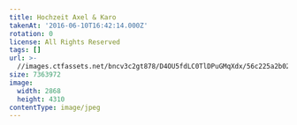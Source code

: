 ```yaml
---
title: Hochzeit Axel & Karo
takenAt: '2016-06-10T16:42:14.000Z'
rotation: 0
license: All Rights Reserved
tags: []
url: >-
  //images.ctfassets.net/bncv3c2gt878/D4OU5fdLC0TlDPuGMqXdx/56c225a2b02b6cb41e5c5b1b08218d85/hochzeit-axel--karo_28100039391_o
size: 7363972
image:
  width: 2868
  height: 4310
contentType: image/jpeg
---
```


